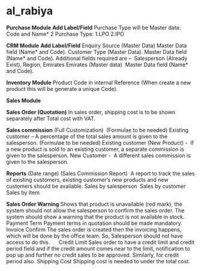 # al_rabiya
**Purchase Module**
  **Add Label/Field**
  Purchase Type will be Master data: Code and Name*
  2 Purchase Type: 1.LPO  2.IPO


**CRM Module**
**Add Label/Field**
  Enquiry Source (Master Data)
  Master Data field (Name* and Code).
  Customer Type (Master Data).
  Master Data field (Name* and Code).
  Additional fields required are – 
  Salesperson (Already Exist), Region, Emirates
  Emirates (Master data) 
  Master Data field (Name* and Code).

  
**Inventory Module**
  Product Code in internal Reference (When create a new product this will be generate a unique Code).


**Sales Module**

  **Sales Order (Quotation)**
   In sales order, shipping cost is to be shown separately after Total cost with VAT.
  
  **Sales commission** (Full Customization)  (Formulae to be needed)
   Existing customer – A percentage of the total sales amount is given to the salesperson. (Formulae to be needed)
   Existing customer (New Product) -  If a new product is sold to an existing customer, a separate commission is given to the salesperson.
   New Customer -  A different sales commission is given to the salesperson.

**Reports** (Date range)
(Sales Commission Report) 
  A report to track the sales of existing customers, existing customer’s new products and new customers should be available.
   Sales by salesperson 
   Sales by customer
   Sales by Item

  **Sales Order Warning**
    Shows that product is unavailable (red mark), the system should not allow the salesperson to confirm the sales order. The system should show a warning that the product is not available in stock.
    Payment Term
     Payment terms in quotation should be made mandatory.
    Invoice Confirm
     The sales order is created then the invoicing happens, which will be done by the office team. So, Salesperson should not have access to do this.  
    Credit Limit
     Sales order to have a credit limit and credit period field and if the credit amount comes near to the limit, notification to pop up and further no credit sales to be approved. Similarly, for credit period also.
    Shipping Cost
     Shipping cost is needed to under the total cost.
